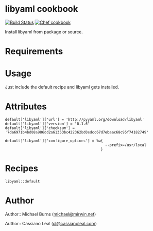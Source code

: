 # libyaml cookbook

[![Build Status](https://travis-ci.org/mburns/libyaml.svg)](https://travis-ci.org/mburns/libyaml)
[![Chef cookbook](https://img.shields.io/cookbook/v/libyaml.svg)](https://supermarket.chef.io/cookbooks/libyaml)

Install libyaml from package or source.

# Requirements

# Usage

Just include the default recipe and libyaml gets installed.

# Attributes

    default['libyaml']['url'] = 'http://pyyaml.org/download/libyaml'
    default['libyaml']['version'] = '0.1.6'
    default['libyaml']['checksum'] = '7da6971b4bd08a986dd2a61353bc422362bd0edcc67d7ebaac68c95f74182749'

    default['libyaml']['configure_options'] = %w{
                                                  --prefix=/usr/local
                                                }

# Recipes

    libyaml::default

# Author

Author:: Michael Burns (michael@mirwin.net)

Author:: Cassiano Leal (cl@cassianoleal.com)
